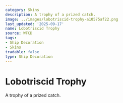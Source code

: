```yaml
---
category: Skins
description: A trophy of a prized catch.
image: ../images/lobotriscid-trophy-a10575af22.png
last_updated: '2025-09-17'
name: Lobotriscid Trophy
source: WFCD
tags:
- Ship Decoration
- Skins
tradable: false
type: Ship Decoration
---
```


# Lobotriscid Trophy

A trophy of a prized catch.


